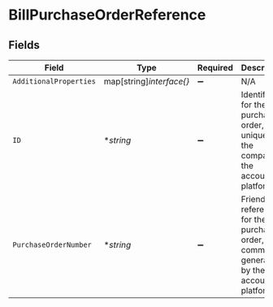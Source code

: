 # BillPurchaseOrderReference


## Fields

| Field                                                                                     | Type                                                                                      | Required                                                                                  | Description                                                                               |
| ----------------------------------------------------------------------------------------- | ----------------------------------------------------------------------------------------- | ----------------------------------------------------------------------------------------- | ----------------------------------------------------------------------------------------- |
| `AdditionalProperties`                                                                    | map[string]*interface{}*                                                                  | :heavy_minus_sign:                                                                        | N/A                                                                                       |
| `ID`                                                                                      | **string*                                                                                 | :heavy_minus_sign:                                                                        | Identifier for the purchase order, unique for the company in the accounting platform.     |
| `PurchaseOrderNumber`                                                                     | **string*                                                                                 | :heavy_minus_sign:                                                                        | Friendly reference for the purchase order, commonly generated by the accounting platform. |